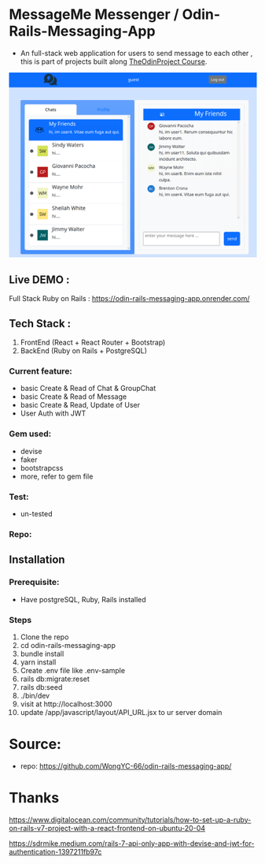 # MessageMe Messenger / Odin-Rails-Messaging-App
- An full-stack web application for users to send message to each other , this is part of projects built along [TheOdinProject Course](https://www.theodinproject.com/lessons/react-new-messaging-app).

![photo](messageme.png)


## Live DEMO :

Full Stack Ruby on Rails : https://odin-rails-messaging-app.onrender.com/

## Tech Stack :
1. FrontEnd (React + React Router + Bootstrap)
1. BackEnd (Ruby on Rails + PostgreSQL)

### Current feature:

- basic Create & Read of Chat & GroupChat
- basic Create & Read of Message
- basic Create & Read, Update of User
- User Auth with JWT


### Gem used:
- devise
- faker
- bootstrapcss
- more, refer to gem file

### Test:
- un-tested

### Repo:


## Installation 
### Prerequisite:
- Have postgreSQL, Ruby, Rails installed

### Steps
1. Clone the repo
1. cd odin-rails-messaging-app
1. bundle install
1. yarn install
1. Create .env file like .env-sample
1. rails db:migrate:reset
1. rails db:seed
1. ./bin/dev
1. visit at http://localhost:3000
1. update /app/javascript/layout/API_URL.jsx to ur server domain


# Source:
- repo: https://github.com/WongYC-66/odin-rails-messaging-app/


# Thanks
https://www.digitalocean.com/community/tutorials/how-to-set-up-a-ruby-on-rails-v7-project-with-a-react-frontend-on-ubuntu-20-04

https://sdrmike.medium.com/rails-7-api-only-app-with-devise-and-jwt-for-authentication-1397211fb97c